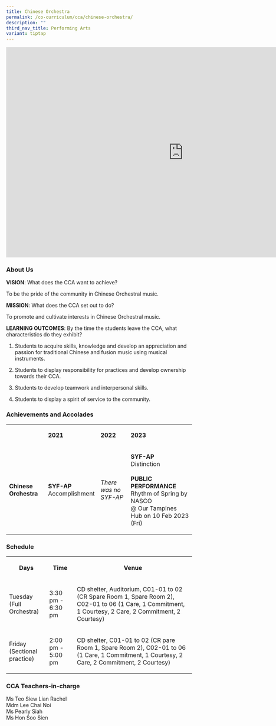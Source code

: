 ```yaml
---
title: Chinese Orchestra
permalink: /co-curriculum/cca/chinese-orchestra/
description: ""
third_nav_title: Performing Arts
variant: tiptap
---
```

<div class="iframe-wrapper">
<iframe height="569" width="960" allowfullscreen="true" frameborder="0" src="https://docs.google.com/presentation/d/1wOdPOd5G8WhQ9f1lcpMnvyLHfc5r1470WVeI97fBBWs/embed?start=true&amp;loop=true&amp;delayms=3000"></iframe>
</div>
<h3>About Us</h3>
<p><strong>VISION</strong>: What does the CCA want to achieve?&nbsp;</p>
<p>To be the pride of the community in Chinese Orchestral music.</p>
<p><strong>MISSION</strong>: What does the CCA set out to do?</p>
<p>To promote and cultivate interests in Chinese Orchestral music.</p>
<p><strong>LEARNING OUTCOMES</strong>: By the time the students leave the
CCA, what characteristics do they exhibit?</p>
<ol data-tight="true" class="tight">
<li>
<p>Students to acquire skills, knowledge and develop an appreciation and
passion for traditional Chinese and fusion music using musical instruments.</p>
</li>
<li>
<p>Students to display responsibility for practices and develop ownership
towards their CCA.</p>
</li>
<li>
<p>Students to develop teamwork and interpersonal skills.</p>
</li>
<li>
<p>Students to display a spirit of service to the community.</p>
</li>
</ol>
<h3>Achievements and Accolades</h3>
<table style="minWidth: 100px">
<colgroup>
<col>
<col>
<col>
<col>
</colgroup>
<tbody>
<tr>
<td rowspan="1" colspan="1">
<p><strong>&nbsp;</strong>
</p>
</td>
<td rowspan="1" colspan="1">
<p><strong>2021</strong>
</p>
</td>
<td rowspan="1" colspan="1">
<p><strong>2022</strong>
</p>
</td>
<td rowspan="1" colspan="1">
<p><strong>2023</strong>
</p>
</td>
</tr>
<tr>
<td rowspan="1" colspan="1">
<p><strong>Chinese Orchestra</strong>
</p>
</td>
<td rowspan="1" colspan="1">
<p><strong>SYF-AP<br></strong>Accomplishment</p>
</td>
<td rowspan="1" colspan="1">
<p><em>There was no SYF-AP</em>
</p>
</td>
<td rowspan="1" colspan="1">
<p><strong>SYF-AP</strong>
<br>Distinction
<br>
<br><strong>PUBLIC PERFORMANCE</strong>
<br>Rhythm of Spring by NASCO
<br>@ Our Tampines Hub on 10 Feb 2023 (Fri)</p>
</td>
</tr>
</tbody>
</table>
<h3>Schedule</h3>
<table style="minWidth: 75px">
<colgroup>
<col>
<col>
<col>
</colgroup>
<tbody>
<tr>
<th rowspan="1" colspan="1">
<p>Days</p>
</th>
<th rowspan="1" colspan="1">
<p>Time</p>
</th>
<th rowspan="1" colspan="1">
<p>Venue</p>
</th>
</tr>
<tr>
<td rowspan="1" colspan="1">
<p>Tuesday
<br>(Full Orchestra)</p>
</td>
<td rowspan="1" colspan="1">
<p>3:30 pm - 6:30 pm</p>
</td>
<td rowspan="1" colspan="1">
<p>CD shelter, Auditorium, C01-01 to 02 (CR Spare Room 1, Spare Room 2),
C02-01 to 06 (1 Care, 1 Commitment, 1 Courtesy, 2 Care, 2 Commitment, 2
Courtesy)</p>
</td>
</tr>
<tr>
<td rowspan="1" colspan="1">
<p>Friday
<br>(Sectional practice)</p>
</td>
<td rowspan="1" colspan="1">
<p>2:00 pm - 5:00 pm</p>
</td>
<td rowspan="1" colspan="1">
<p>CD shelter, C01-01 to 02 (CR pare Room 1, Spare Room 2), C02-01 to 06
(1 Care, 1 Commitment, 1 Courtesy, 2 Care, 2 Commitment, 2 Courtesy)</p>
</td>
</tr>
</tbody>
</table>
<h3>CCA Teachers-in-charge</h3>
<p>Ms Teo Siew Lian Rachel
<br>Mdm Lee Chai Noi
<br>Ms Pearly Siah
<br>Ms Hon Soo Sien</p>